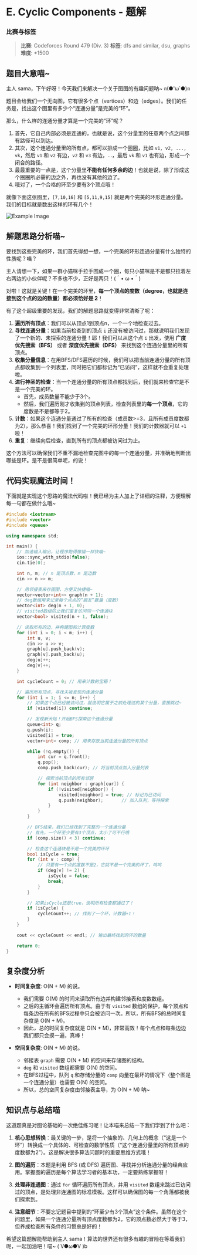 # E. Cyclic Components - 题解

### 比赛与标签
> **比赛**: Codeforces Round 479 (Div. 3)
> **标签**: dfs and similar, dsu, graphs
> **难度**: *1500

## 题目大意喵~
主人 sama，下午好呀！今天我们来解决一个关于图图的有趣问题呐~ ฅ(●'ω`●)ฅ

题目会给我们一个无向图，它有很多个点（vertices）和边（edges）。我们的任务是，找出这个图里有多少个“连通分量”是完美的“环”。

那么，什么样的连通分量才算是一个完美的“环”呢？
1.  首先，它自己内部必须是连通的，也就是说，这个分量里的任意两个点之间都有路径可以到达。
2.  其次，这个连通分量里的所有点，都可以排成一个圈圈，比如 `v1, v2, ..., vk`，然后 `v1` 和 `v2` 有边，`v2` 和 `v3` 有边，...，最后 `vk` 和 `v1` 也有边，形成一个闭合的路径。
3.  最最重要的一点是，这个分量里**不能有任何多余的边**！也就是说，除了形成这个圈圈所必需的边之外，再也没有其他的边了。
4.  哦对了，一个合格的环至少要有3个顶点哦！

就像下面这张图里，`[7,10,16]` 和 `[5,11,9,15]` 就是两个完美的环形连通分量。我们的目标就是数出这样的环有几个！

![Example Image](https://espresso.codeforces.com/97015f20626354452140a7a51d9575971167732a.png)

## 解题思路分析喵~
要找到这些完美的环，我们首先得想一想，一个完美的环形连通分量有什么独特的性质呢？喵？

主人请想一下，如果一群小猫咪手拉手围成一个圈，每只小猫咪是不是都只拉着左右两边的小伙伴呢？不多也不少，正好是两只！(＾• ω •＾)

对啦！这就是关键！在一个完美的环里，**每一个顶点的度数（degree，也就是连接到这个点的边的数量）都必须恰好是 2**！

有了这个超级重要的发现，我们的解题思路就变得非常清晰了呢：

1.  **遍历所有顶点**：我们可以从顶点1到顶点n，一个一个地检查过去。
2.  **寻找连通分量**：如果当前检查到的顶点 `i` 还没有被访问过，那就说明我们发现了一个新的、未探索的连通分量！耶！我们可以从这个点 `i` 出发，使用 **广度优先搜索（BFS）** 或者 **深度优先搜索（DFS）** 来找到这个连通分量里的所有顶点。
3.  **收集分量信息**：在用BFS/DFS遍历的时候，我们可以把当前连通分量的所有顶点都收集到一个列表里，同时把它们都标记为“已访问”，这样就不会重复处理啦。
4.  **进行神圣的检查**：当一个连通分量的所有顶点都找到后，我们就来检查它是不是一个完美的环。
    -   首先，成员数量不能少于3个。
    -   然后，我们遍历刚才收集到的顶点列表，检查列表里的**每一个顶点**，它的度数是不是都等于2。
5.  **计数**：如果这个连通分量通过了所有的检查（成员数>=3，且所有成员度数都为2），那么恭喜！我们找到了一个完美的环形分量！我们的计数器就可以 `+1` 啦！
6.  **重复**：继续向后检查，直到所有的顶点都被访问过为止。

这个方法可以确保我们不重不漏地检查完图中的每一个连通分量，并准确地判断出哪些是环。是不是很简单呢，的说！

## 代码实现魔法时间！
下面就是实现这个思路的魔法代码啦！我已经为主人加上了详细的注释，方便理解每一句都在做什么哦~

```cpp
#include <iostream>
#include <vector>
#include <queue>

using namespace std;

int main() {
    // 加速输入输出，让程序跑得像猫一样快喵~
    ios::sync_with_stdio(false);
    cin.tie(0);

    int n, m; // n 是顶点数，m 是边数
    cin >> n >> m;

    // 用邻接表来存图图，方便又快捷喵~
    vector<vector<int>> graph(n + 1);
    // deg数组用来记录每个点点的“朋友”数量（度数）
    vector<int> deg(n + 1, 0);
    // visited数组防止我们重复访问同一个连通块
    vector<bool> visited(n + 1, false);

    // 读取所有的边，并构建图和计算度数
    for (int i = 0; i < m; i++) {
        int u, v;
        cin >> u >> v;
        graph[u].push_back(v);
        graph[v].push_back(u);
        deg[u]++;
        deg[v]++;
    }

    int cycleCount = 0; // 用来计数的宝箱！

    // 遍历所有顶点，寻找未被发现的连通分量
    for (int i = 1; i <= n; i++) {
        // 如果这个点已经被访问过，就说明它属于之前处理过的某个分量，直接跳过~
        if (visited[i]) continue;

        // 发现新大陆！开始BFS探索这个连通分量
        queue<int> q;
        q.push(i);
        visited[i] = true;
        vector<int> comp; // 用来存放当前连通分量的所有顶点

        while (!q.empty()) {
            int cur = q.front();
            q.pop();
            comp.push_back(cur); // 将当前顶点加入分量列表

            // 探索当前顶点的所有邻居
            for (int neighbor : graph[cur]) {
                if (!visited[neighbor]) {
                    visited[neighbor] = true; // 标记为已访问
                    q.push(neighbor);       // 加入队列，等待探索
                }
            }
        }

        // BFS结束，我们已经找到了完整的一个连通分量
        // 首先，一个环至少要有3个顶点，太小了可不行哦
        if (comp.size() < 3) continue;

        // 检查这个连通块是不是一个完美的环环
        bool isCycle = true;
        for (int v : comp) {
            // 只要有一个点的度数不是2，它就不是一个完美的环了，呜呜
            if (deg[v] != 2) {
                isCycle = false;
                break;
            }
        }

        // 如果isCycle还是true，说明所有检查都通过了！
        if (isCycle) {
            cycleCount++; // 找到了一个环，计数器+1！
        }
    }

    cout << cycleCount << endl; // 输出最终找到的环的数量

    return 0;
}
```

## 复杂度分析
- **时间复杂度**: O(N + M) 的说。
  - 我们需要 O(M) 的时间来读取所有边并构建邻接表和度数数组。
  - 之后的主循环会遍历所有顶点。由于有 `visited` 数组的保护，每个顶点和每条边在所有的BFS过程中只会被访问一次。所以，所有BFS的总时间复杂度是 O(N + M)。
  - 因此，总的时间复杂度就是 O(N + M)，非常高效！每个点点和每条边边我们都只会摸一遍，真棒！

- **空间复杂度**: O(N + M) 的说。
  - 邻接表 `graph` 需要 O(N + M) 的空间来存储图的结构。
  - `deg` 和 `visited` 数组都需要 O(N) 的空间。
  - 在BFS过程中，队列 `q` 和存储分量的 `comp` 向量在最坏的情况下（整个图是一个连通分量）也需要 O(N) 的空间。
  - 所以，总的空间复杂度由邻接表主导，为 O(N + M) 呐~

## 知识点与总结喵
这道题真是对图论基础的一次绝佳练习呢！让本喵来总结一下我们学到了什么吧：

1.  **核心思想转换**：最关键的一步，是将一个抽象的、几何上的概念（“这是一个环”）转换成一个具体的、可检查的数学性质（“这个连通分量里的所有顶点的度数都为2”）。这是解决很多算法问题时的重要思维方式哦！

2.  **图的遍历**：本题是利用 BFS (或 DFS) 遍历图、寻找并分析连通分量的经典应用。掌握图的遍历是每个算法学习者的基本功，一定要熟练掌握呀！

3.  **处理非连通图**：通过 `for` 循环遍历所有顶点，并用 `visited` 数组来跳过已访问过的顶点，是处理非连通图的标准模板。这样可以确保图的每一个角落都被我们探索到。

4.  **注意细节**：不要忘记题目中提到的“环至少有3个顶点”这个条件。虽然在这个问题里，如果一个连通分量所有顶点度数都为2，它的顶点数必然大于等于3，但养成检查所有条件的习惯总是好的！

希望这篇题解能帮助到主人 sama！算法的世界还有很多有趣的冒险在等着我们呢，一起加油吧！喵~ ( V●ω●V )b